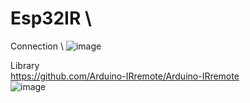 # Esp32IR \
Connection \ 
![image](https://github.com/user-attachments/assets/f415cd12-7fca-4c88-aae9-f3ec51c320db)

Library \
https://github.com/Arduino-IRremote/Arduino-IRremote \
![image](https://github.com/user-attachments/assets/e9b335c1-85b1-4161-8f9a-9d3ef2146148)


